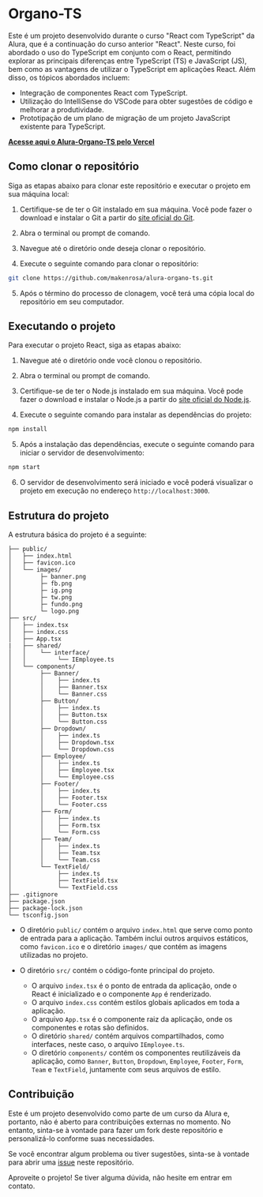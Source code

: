 # Organo-TS

Este é um projeto desenvolvido durante o curso "React com TypeScript" da Alura, que é a continuação do curso anterior "React". Neste curso, foi abordado o uso do TypeScript em conjunto com o React, permitindo explorar as principais diferenças entre TypeScript (TS) e JavaScript (JS), bem como as vantagens de utilizar o TypeScript em aplicações React. Além disso, os tópicos abordados incluem:

- Integração de componentes React com TypeScript.
- Utilização do IntelliSense do VSCode para obter sugestões de código e melhorar a produtividade.
- Prototipação de um plano de migração de um projeto JavaScript existente para TypeScript.

**[Acesse aqui o Alura-Organo-TS pelo Vercel](https://alura-organo-ts-five.vercel.app/)**

## Como clonar o repositório

Siga as etapas abaixo para clonar este repositório e executar o projeto em sua máquina local:

1. Certifique-se de ter o Git instalado em sua máquina. Você pode fazer o download e instalar o Git a partir do [site oficial do Git](https://git-scm.com/).

2. Abra o terminal ou prompt de comando.

3. Navegue até o diretório onde deseja clonar o repositório.

4. Execute o seguinte comando para clonar o repositório:

```bash
git clone https://github.com/makenrosa/alura-organo-ts.git
```

5. Após o término do processo de clonagem, você terá uma cópia local do repositório em seu computador.

## Executando o projeto

Para executar o projeto React, siga as etapas abaixo:

1. Navegue até o diretório onde você clonou o repositório.

2. Abra o terminal ou prompt de comando.

3. Certifique-se de ter o Node.js instalado em sua máquina. Você pode fazer o download e instalar o Node.js a partir do [site oficial do Node.js](https://nodejs.org/).

4. Execute o seguinte comando para instalar as dependências do projeto:

```bash
npm install
```

5. Após a instalação das dependências, execute o seguinte comando para iniciar o servidor de desenvolvimento:

```bash
npm start
```

6. O servidor de desenvolvimento será iniciado e você poderá visualizar o projeto em execução no endereço `http://localhost:3000`.

## Estrutura do projeto

A estrutura básica do projeto é a seguinte:

```Organo/
├── public/
│   ├── index.html
│   ├── favicon.ico
│   └── images/
│        ├─ banner.png
│        ├─ fb.png
│        ├─ ig.png
│        ├─ tw.png
│        ├─ fundo.png
│        └─ logo.png
├── src/
│   ├── index.tsx
│   ├── index.css
│   ├── App.tsx
|   ├── shared/
│   │    └── interface/
│   │         └── IEmployee.ts
│   └── components/
│        ├── Banner/
│        │    ├── index.ts
│        │    ├── Banner.tsx
│        │    └── Banner.css
│        ├── Button/
│        │    ├── index.ts
│        │    ├── Button.tsx
│        │    └── Button.css
│        ├── Dropdown/
│        │    ├── index.ts
│        │    ├── Dropdown.tsx
│        │    └── Dropdown.css
│        ├── Employee/
│        │    ├── index.ts
│        │    ├── Employee.tsx
│        │    └── Employee.css
│        ├── Footer/
│        │    ├── index.ts
│        │    ├── Footer.tsx
│        │    └── Footer.css
│        ├── Form/
│        │    ├── index.ts
│        │    ├── Form.tsx
│        │    └── Form.css
│        ├── Team/
│        │    ├── index.ts
│        │    ├── Team.tsx
│        │    └── Team.css
│        └── TextField/
│             ├── index.ts
│             ├── TextField.tsx
│             └── TextField.css
├── .gitignore
├── package.json
├── package-lock.json
└── tsconfig.json
```


- O diretório `public/` contém o arquivo `index.html` que serve como ponto de entrada para a aplicação. Também inclui outros arquivos estáticos, como `favicon.ico` e o diretório `images/` que contém as imagens utilizadas no projeto.

- O diretório `src/` contém o código-fonte principal do projeto.
  - O arquivo `index.tsx` é o ponto de entrada da aplicação, onde o React é inicializado e o componente `App` é renderizado.
  - O arquivo `index.css` contém estilos globais aplicados em toda a aplicação.
  - O arquivo `App.tsx` é o componente raiz da aplicação, onde os componentes e rotas são definidos.
  - O diretório `shared/` contém arquivos compartilhados, como interfaces, neste caso, o arquivo `IEmployee.ts`.
  - O diretório `components/` contém os componentes reutilizáveis da aplicação, como `Banner`, `Button`, `Dropdown`, `Employee`, `Footer`, `Form`, `Team` e `TextField`, juntamente com seus arquivos de estilo.

## Contribuição

Este é um projeto desenvolvido como parte de um curso da Alura e, portanto, não é aberto para contribuições externas no momento. No entanto, sinta-se à vontade para fazer um fork deste repositório e personalizá-lo conforme suas necessidades.

Se você encontrar algum problema ou tiver sugestões, sinta-se à vontade para abrir uma [issue](https://github.com/makenrosa/alura-organo-ts/issues) neste repositório.

Aproveite o projeto! Se tiver alguma dúvida, não hesite em entrar em contato.

